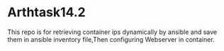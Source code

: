 # Arthtask14.2
This repo is for retrieving container ips dynamically by ansible and save them in ansible inventory file,Then configuring Webserver in container.
